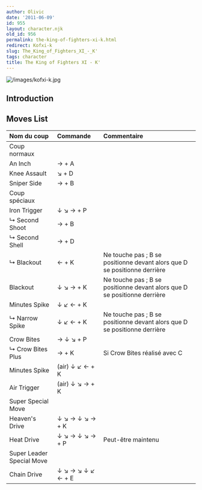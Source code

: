 ```yaml
---
author: Olivic
date: '2011-06-09'
id: 955
layout: character.njk
old_id: 956
permalink: the-king-of-fighters-xi-k.html
redirect: Kofxi-k
slug: The_King_of_Fighters_XI_-_K'
tags: character
title: The King of Fighters XI - K'
---
```


![](/images/kofxi-k.jpg "/images/kofxi-k.jpg")

## Introduction

## Moves List

| Nom du coup               | Commande          | Commentaire                                                               |
|:--------------------------|:------------------|:--------------------------------------------------------------------------|
| Coup normaux              |                   |                                                                           |
| An Inch                   | → + A             |                                                                           |
| Knee Assault              | ↘ + D             |                                                                           |
| Sniper Side               | → + B             |                                                                           |
| Coup spéciaux             |                   |                                                                           |
| Iron Trigger              | ↓ ↘ → + P         |                                                                           |
| ↳ Second Shoot            | → + B             |                                                                           |
| ↳ Second Shell            | → + D             |                                                                           |
| ↳ Blackout                | ← + K             | Ne touche pas ; B se positionne devant alors que D se positionne derrière |
| Blackout                  | ↓ ↘ → + K         | Ne touche pas ; B se positionne devant alors que D se positionne derrière |
| Minutes Spike             | ↓ ↙ ← + K         |                                                                           |
| ↳ Narrow Spike            | ↓ ↙ ← + K         | Ne touche pas ; B se positionne devant alors que D se positionne derrière |
| Crow Bites                | → ↓ ↘ + P         |                                                                           |
| ↳ Crow Bites Plus         | → + K             | Si Crow Bites réalisé avec C                                              |
| Minutes Spike             | (air) ↓ ↙ ← + K   |                                                                           |
| Air Trigger               | (air) ↓ ↘ → + K   |                                                                           |
| Super Special Move        |                   |                                                                           |
| Heaven's Drive            | ↓ ↘ → ↓ ↘ → + K   |                                                                           |
| Heat Drive                | ↓ ↘ → ↓ ↘ → + P   | Peut-être maintenu                                                        |
| Super Leader Special Move |                   |                                                                           |
| Chain Drive               | ↓ ↘ → ↘ ↓ ↙ ← + E |                                                                           |